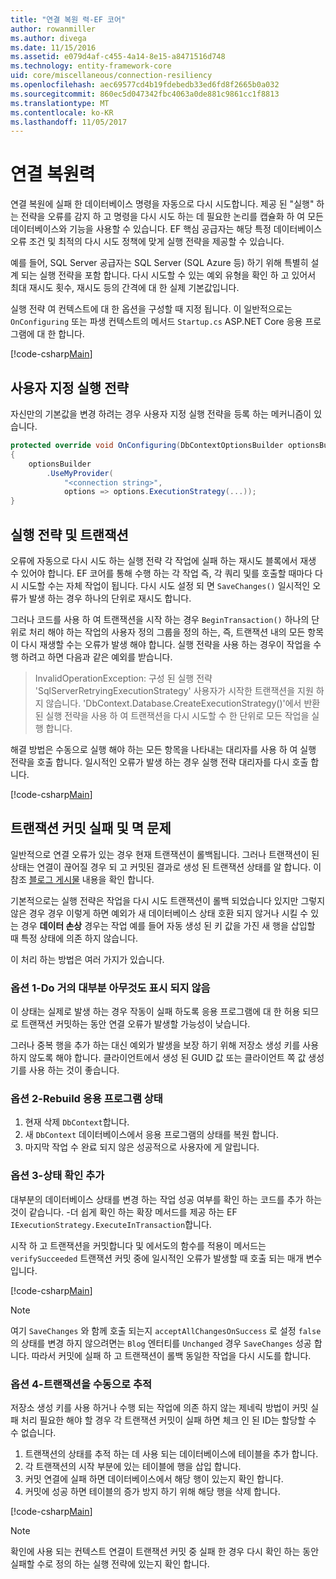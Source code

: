 ```yaml
---
title: "연결 복원 력-EF 코어"
author: rowanmiller
ms.author: divega
ms.date: 11/15/2016
ms.assetid: e079d4af-c455-4a14-8e15-a8471516d748
ms.technology: entity-framework-core
uid: core/miscellaneous/connection-resiliency
ms.openlocfilehash: aec69577cd4b19fdebedb33ed6fd8f2665b0a032
ms.sourcegitcommit: 860ec5d047342fbc4063a0de881c9861cc1f8813
ms.translationtype: MT
ms.contentlocale: ko-KR
ms.lasthandoff: 11/05/2017
---
```

# <a name="connection-resiliency"></a>연결 복원력

연결 복원에 실패 한 데이터베이스 명령을 자동으로 다시 시도합니다. 제공 된 "실행" 하는 전략을 오류를 감지 하 고 명령을 다시 시도 하는 데 필요한 논리를 캡슐화 하 여 모든 데이터베이스와 기능을 사용할 수 있습니다. EF 핵심 공급자는 해당 특정 데이터베이스 오류 조건 및 최적의 다시 시도 정책에 맞게 실행 전략을 제공할 수 있습니다.

예를 들어, SQL Server 공급자는 SQL Server (SQL Azure 등) 하기 위해 특별히 설계 되는 실행 전략을 포함 합니다. 다시 시도할 수 있는 예외 유형을 확인 하 고 있어서 최대 재시도 횟수, 재시도 등의 간격에 대 한 실제 기본값입니다.

실행 전략 여 컨텍스트에 대 한 옵션을 구성할 때 지정 됩니다. 이 일반적으로는 `OnConfiguring` 또는 파생 컨텍스트의 메서드 `Startup.cs` ASP.NET Core 응용 프로그램에 대 한 합니다.

[!code-csharp[Main](../../../samples/core/Miscellaneous/ConnectionResiliency/Program.cs#OnConfiguring)]

## <a name="custom-execution-strategy"></a>사용자 지정 실행 전략

자신만의 기본값을 변경 하려는 경우 사용자 지정 실행 전략을 등록 하는 메커니즘이 있습니다.

``` csharp
protected override void OnConfiguring(DbContextOptionsBuilder optionsBuilder)
{
    optionsBuilder
        .UseMyProvider(
            "<connection string>",
            options => options.ExecutionStrategy(...));
}
```

## <a name="execution-strategies-and-transactions"></a>실행 전략 및 트랜잭션

오류에 자동으로 다시 시도 하는 실행 전략 각 작업에 실패 하는 재시도 블록에서 재생 수 있어야 합니다. EF 코어를 통해 수행 하는 각 작업 즉, 각 쿼리 및를 호출할 때마다 다시 시도할 수는 자체 작업이 됩니다. 다시 시도 설정 되 면 `SaveChanges()` 일시적인 오류가 발생 하는 경우 하나의 단위로 재시도 합니다.

그러나 코드를 사용 하 여 트랜잭션을 시작 하는 경우 `BeginTransaction()` 하나의 단위로 처리 해야 하는 작업의 사용자 정의 그룹을 정의 하는, 즉, 트랜잭션 내의 모든 항목이 다시 재생할 수는 오류가 발생 해야 합니다. 실행 전략을 사용 하는 경우이 작업을 수행 하려고 하면 다음과 같은 예외를 받습니다.

> InvalidOperationException: 구성 된 실행 전략 'SqlServerRetryingExecutionStrategy' 사용자가 시작한 트랜잭션을 지원 하지 않습니다. 'DbContext.Database.CreateExecutionStrategy()'에서 반환 된 실행 전략을 사용 하 여 트랜잭션을 다시 시도할 수 한 단위로 모든 작업을 실행 합니다.

해결 방법은 수동으로 실행 해야 하는 모든 항목을 나타내는 대리자를 사용 하 여 실행 전략을 호출 합니다. 일시적인 오류가 발생 하는 경우 실행 전략 대리자를 다시 호출 합니다.

[!code-csharp[Main](../../../samples/core/Miscellaneous/ConnectionResiliency/Program.cs#ManualTransaction)]

## <a name="transaction-commit-failure-and-the-idempotency-issue"></a>트랜잭션 커밋 실패 및 멱 문제

일반적으로 연결 오류가 있는 경우 현재 트랜잭션이 롤백됩니다. 그러나 트랜잭션이 된 상태는 연결이 끊어질 경우 되 고 커밋된 결과로 생성 된 트랜잭션 상태를 알 합니다. 이 참조 [블로그 게시물](http://blogs.msdn.com/b/adonet/archive/2013/03/11/sql-database-connectivity-and-the-idempotency-issue.aspx) 내용을 확인 합니다.

기본적으로는 실행 전략은 작업을 다시 시도 트랜잭션이 롤백 되었습니다 있지만 그렇지 않은 경우 경우 이렇게 하면 예외가 새 데이터베이스 상태 호환 되지 않거나 시킬 수 있는 경우 **데이터 손상** 경우는 작업 예를 들어 자동 생성 된 키 값을 가진 새 행을 삽입할 때 특정 상태에 의존 하지 않습니다.

이 처리 하는 방법은 여러 가지가 있습니다.

### <a name="option-1---do-almost-nothing"></a>옵션 1-Do 거의 대부분 아무것도 표시 되지 않음

이 상태는 실제로 발생 하는 경우 작동이 실패 하도록 응용 프로그램에 대 한 허용 되므로 트랜잭션 커밋하는 동안 연결 오류가 발생할 가능성이 낮습니다.

그러나 중복 행을 추가 하는 대신 예외가 발생을 보장 하기 위해 저장소 생성 키를 사용 하지 않도록 해야 합니다. 클라이언트에서 생성 된 GUID 값 또는 클라이언트 쪽 값 생성기를 사용 하는 것이 좋습니다.

### <a name="option-2---rebuild-application-state"></a>옵션 2-Rebuild 응용 프로그램 상태

1. 현재 삭제 `DbContext`합니다.
2. 새 `DbContext` 데이터베이스에서 응용 프로그램의 상태를 복원 합니다.
3. 마지막 작업 수 완료 되지 않은 성공적으로 사용자에 게 알립니다.

### <a name="option-3---add-state-verification"></a>옵션 3-상태 확인 추가

대부분의 데이터베이스 상태를 변경 하는 작업 성공 여부를 확인 하는 코드를 추가 하는 것이 같습니다. -더 쉽게 확인 하는 확장 메서드를 제공 하는 EF `IExecutionStrategy.ExecuteInTransaction`합니다.

시작 하 고 트랜잭션을 커밋합니다 및 에서도의 함수를 적용이 메서드는 `verifySucceeded` 트랜잭션 커밋 중에 일시적인 오류가 발생할 때 호출 되는 매개 변수입니다.

[!code-csharp[Main](../../../samples/core/Miscellaneous/ConnectionResiliency/Program.cs#Verification)]

> [!NOTE]
> 여기 `SaveChanges` 와 함께 호출 되는지 `acceptAllChangesOnSuccess` 로 설정 `false` 의 상태를 변경 하지 않으려면는 `Blog` 엔터티를 `Unchanged` 경우 `SaveChanges` 성공 합니다. 따라서 커밋에 실패 하 고 트랜잭션이 롤백 동일한 작업을 다시 시도를 합니다.

### <a name="option-4---manually-track-the-transaction"></a>옵션 4-트랜잭션을 수동으로 추적

저장소 생성 키를 사용 하거나 수행 되는 작업에 의존 하지 않는 제네릭 방법이 커밋 실패 처리 필요한 해야 할 경우 각 트랜잭션 커밋이 실패 하면 체크 인 된 ID는 할당할 수 수 없습니다.

1. 트랜잭션의 상태를 추적 하는 데 사용 되는 데이터베이스에 테이블을 추가 합니다.
2. 각 트랜잭션의 시작 부분에 있는 테이블에 행을 삽입 합니다.
3. 커밋 연결에 실패 하면 데이터베이스에서 해당 행이 있는지 확인 합니다.
4. 커밋에 성공 하면 테이블의 증가 방지 하기 위해 해당 행을 삭제 합니다.

[!code-csharp[Main](../../../samples/core/Miscellaneous/ConnectionResiliency/Program.cs#Tracking)]

> [!NOTE]
> 확인에 사용 되는 컨텍스트 연결이 트랜잭션 커밋 중 실패 한 경우 다시 확인 하는 동안 실패할 수로 정의 하는 실행 전략에 있는지 확인 합니다.
